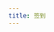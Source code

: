 ```yaml
---
title: 签到
---
```


<script setup>
import Share from '../.vitepress/components/caiyun/Share.vue'

</script>

<Share></Share>
